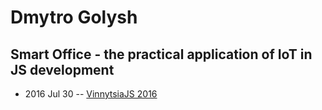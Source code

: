 # Dmytro Golysh

## Smart Office - the practical application of IoT in JS development
- 2016 Jul 30 -- [VinnytsiaJS 2016](https://www.youtube.com/watch?v=qWHMK_uHT4I)    
